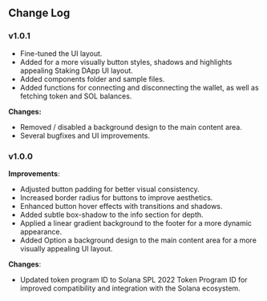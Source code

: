 ## Change Log

### v1.0.1

- Fine-tuned the UI layout.
- Added for a more visually button styles, shadows and highlights appealing Staking DApp UI layout.
- Added components folder and sample files.
- Added functions for connecting and disconnecting the wallet, as well as fetching token and SOL balances.

**Changes:**

- Removed / disabled a background design to the main content area.
- Several bugfixes and UI improvements.

### v1.0.0

**Improvements**:

- Adjusted button padding for better visual consistency.
- Increased border radius for buttons to improve aesthetics.
- Enhanced button hover effects with transitions and shadows.
- Added subtle box-shadow to the info section for depth.
- Applied a linear gradient background to the footer for a more dynamic appearance.
- Added Option a background design to the main content area for a more visually appealing UI layout.

**Changes**:

- Updated token program ID to Solana SPL 2022 Token Program ID for improved compatibility and integration with the Solana ecosystem.